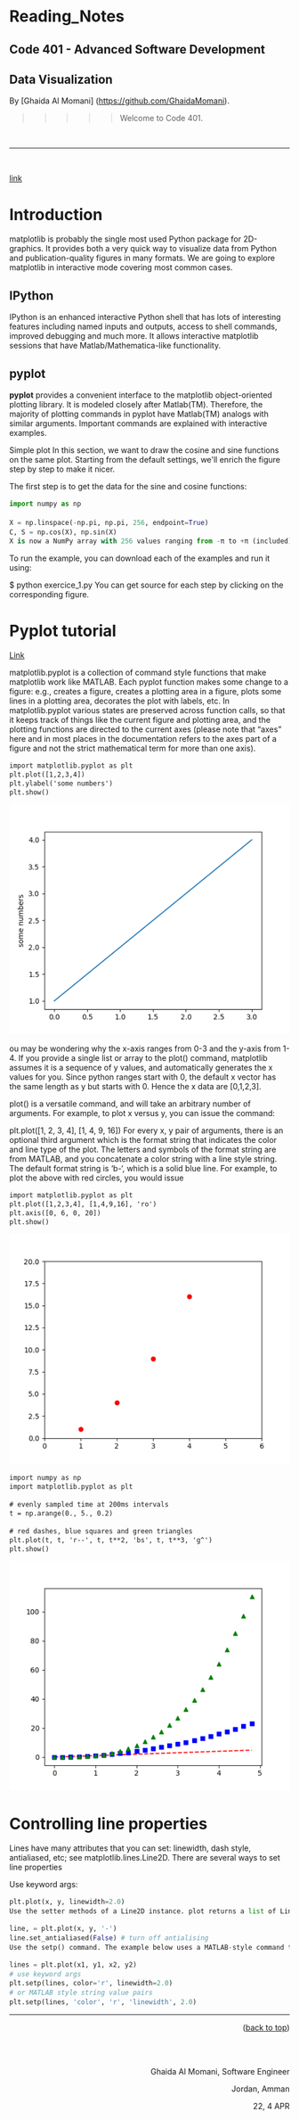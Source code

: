 
# Reading_Notes
## Code 401 - Advanced Software Development
## Data Visualization



By [Ghaida Al Momani] (https://github.com/GhaidaMomani).

>>>>>Welcome to Code 401.
<br/>
<hr/>
<br/>



[link](https://github.com/rougier/matplotlib-tutorial)





Introduction
============

matplotlib is probably the single most used Python package for 2D-graphics. It
provides both a very quick way to visualize data from Python and
publication-quality figures in many formats.  We are going to explore
matplotlib in interactive mode covering most common cases.

IPython
-------
IPython is an enhanced interactive Python shell that has lots of interesting features including named inputs and outputs, access to shell commands, improved debugging and much more. It allows interactive matplotlib sessions that have Matlab/Mathematica-like functionality.

pyplot
-------
**pyplot** provides a convenient interface to the matplotlib object-oriented plotting library. It is modeled closely after Matlab(TM). Therefore, the majority of plotting commands in pyplot have Matlab(TM) analogs with similar arguments. Important commands are explained with interactive examples.

Simple plot
In this section, we want to draw the cosine and sine functions on the same plot. Starting from the default settings, we'll enrich the figure step by step to make it nicer.

The first step is to get the data for the sine and cosine functions:

``` python
import numpy as np

X = np.linspace(-np.pi, np.pi, 256, endpoint=True)
C, S = np.cos(X), np.sin(X)
X is now a NumPy array with 256 values ranging from -π to +π (included). C is the cosine (256 values) and S is the sine (256 values).
```
To run the example, you can download each of the examples and run it using:

$ python exercice_1.py
You can get source for each step by clicking on the corresponding figure.





# Pyplot tutorial
[Link](https://matplotlib.org/2.0.2/users/pyplot_tutorial.html)

matplotlib.pyplot is a collection of command style functions that make matplotlib work like MATLAB. Each pyplot function makes some change to a figure: e.g., creates a figure, creates a plotting area in a figure, plots some lines in a plotting area, decorates the plot with labels, etc. In matplotlib.pyplot various states are preserved across function calls, so that it keeps track of things like the current figure and plotting area, and the plotting functions are directed to the current axes (please note that “axes” here and in most places in the documentation refers to the axes part of a figure and not the strict mathematical term for more than one axis).


``` pyhton
import matplotlib.pyplot as plt
plt.plot([1,2,3,4])
plt.ylabel('some numbers')
plt.show()
```

![](../assests/pyplot_simple.jpg)


ou may be wondering why the x-axis ranges from 0-3 and the y-axis from 1-4. If you provide a single list or array to the plot() command, matplotlib assumes it is a sequence of y values, and automatically generates the x values for you. Since python ranges start with 0, the default x vector has the same length as y but starts with 0. Hence the x data are [0,1,2,3].

plot() is a versatile command, and will take an arbitrary number of arguments. For example, to plot x versus y, you can issue the command:

plt.plot([1, 2, 3, 4], [1, 4, 9, 16])
For every x, y pair of arguments, there is an optional third argument which is the format string that indicates the color and line type of the plot. The letters and symbols of the format string are from MATLAB, and you concatenate a color string with a line style string. The default format string is ‘b-‘, which is a solid blue line. For example, to plot the above with red circles, you would issue
```
import matplotlib.pyplot as plt
plt.plot([1,2,3,4], [1,4,9,16], 'ro')
plt.axis([0, 6, 0, 20])
plt.show()
```
![](../assests/pyplot_formatstr.jpg)

```
import numpy as np
import matplotlib.pyplot as plt

# evenly sampled time at 200ms intervals
t = np.arange(0., 5., 0.2)

# red dashes, blue squares and green triangles
plt.plot(t, t, 'r--', t, t**2, 'bs', t, t**3, 'g^')
plt.show()
```

![](../assests/pyplot_three.jpg)

# Controlling line properties

Lines have many attributes that you can set: linewidth, dash style, antialiased, etc; see matplotlib.lines.Line2D. There are several ways to set line properties

Use keyword args:
``` python
plt.plot(x, y, linewidth=2.0)
Use the setter methods of a Line2D instance. plot returns a list of Line2D objects; e.g., line1, line2 = plot(x1, y1, x2, y2). In the code below we will suppose that we have only one line so that the list returned is of length 1. We use tuple unpacking with line, to get the first element of that list:
```
```python
line, = plt.plot(x, y, '-')
line.set_antialiased(False) # turn off antialising
Use the setp() command. The example below uses a MATLAB-style command to set multiple properties on a list of lines. setp works transparently with a list of objects or a single object. You can either use python keyword arguments or MATLAB-style string/value pairs:
```
``` python
lines = plt.plot(x1, y1, x2, y2)
# use keyword args
plt.setp(lines, color='r', linewidth=2.0)
# or MATLAB style string value pairs
plt.setp(lines, 'color', 'r', 'linewidth', 2.0)
```


<hr/>
    <p align="right">(<a href="#top">back to top</a>)</p>





  <br/><br/>

<p align="right">Ghaida Al Momani, Software Engineer</p>
<p align="right">Jordan, Amman</p>
<p align="right">22, 4 APR </p>